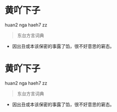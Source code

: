 # 黄吖下子
huan2 nga haeh7 zz
> 东台方言词典
- 因出丑或本该保密的事露了馅，很不好意思的窘态。

# 黄吖下子
huan2 nga haeh7 zz
> 东台方言词典
- 因出丑或本该保密的事露了馅，很不好意思的窘态。
